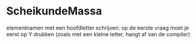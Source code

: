 # ScheikundeMassa
elementnamen met een hoofdletter schrijven. op de eerste vraag moet je eerst op Y drukken (zoals met een kleine letter, hangt af van de compiler)
